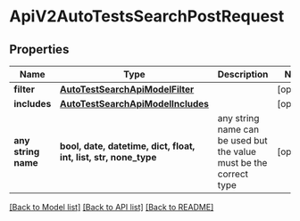 # ApiV2AutoTestsSearchPostRequest


## Properties
Name | Type | Description | Notes
------------ | ------------- | ------------- | -------------
**filter** | [**AutoTestSearchApiModelFilter**](AutoTestSearchApiModelFilter.md) |  | [optional] 
**includes** | [**AutoTestSearchApiModelIncludes**](AutoTestSearchApiModelIncludes.md) |  | [optional] 
**any string name** | **bool, date, datetime, dict, float, int, list, str, none_type** | any string name can be used but the value must be the correct type | [optional]

[[Back to Model list]](../README.md#documentation-for-models) [[Back to API list]](../README.md#documentation-for-api-endpoints) [[Back to README]](../README.md)


